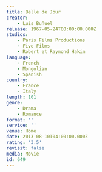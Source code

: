 ```yaml
---
title: Belle de Jour
creator:
    - Luis Buñuel
release: 1967-05-24T00:00:00.000Z
studios:
    - Paris Films Productions
    - Five Films
    - Robert et Raymond Hakim
language:
    - French
    - Mongolian
    - Spanish
country:
    - France
    - Italy
length: 101
genre:
    - Drama
    - Romance
format: ''
service: ''
venue: Home
date: 2013-08-10T04:00:00.000Z
rating: '3.5'
revisit: false
media: Movie
id: 649
---
```



